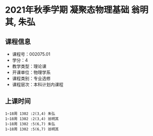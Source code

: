 # 2021年秋季学期 凝聚态物理基础 翁明其, 朱弘






## 课程信息

- 课程号：002075.01
- 学分：4
- 教学类型：理论课
- 开课单位：物理学系
- 课程类别：专业选修
- 课程层次：本科计划内课程

## 上课时间

```
1~18周 1302 :2(3,4) 朱弘
1~18周 1302 :2(3,4) 翁明其
1~18周 1302 :5(6,7) 朱弘
1~18周 1302 :5(6,7) 翁明其
```

